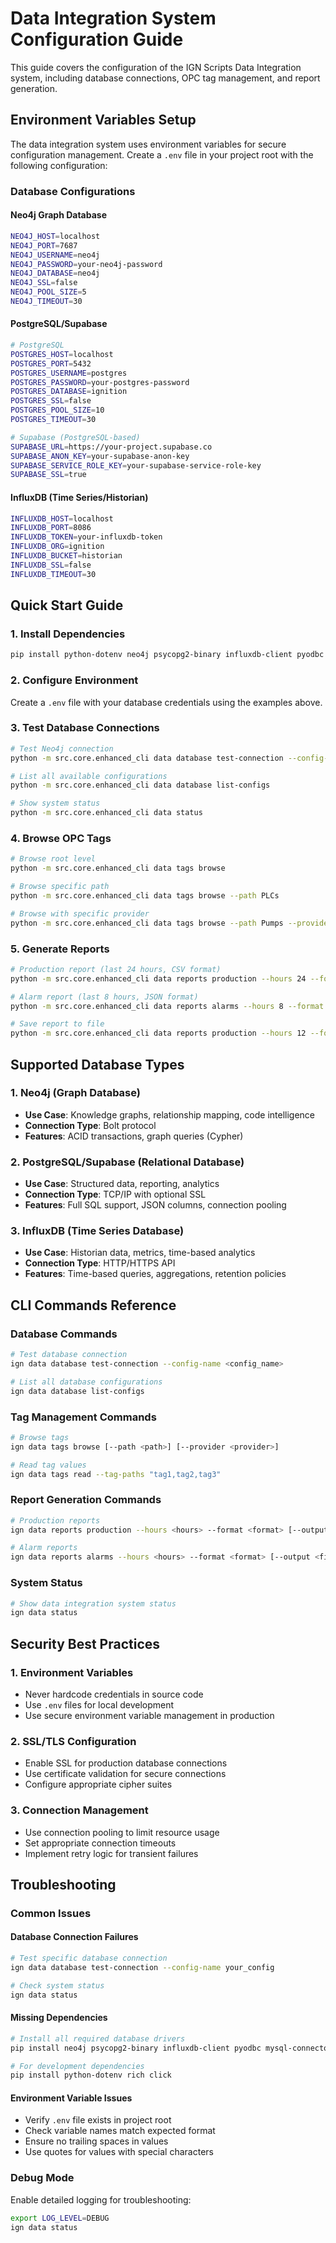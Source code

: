 # Data Integration System Configuration Guide

This guide covers the configuration of the IGN Scripts Data Integration system, including database connections, OPC tag management, and report generation.

## Environment Variables Setup

The data integration system uses environment variables for secure configuration management. Create a `.env` file in your project root with the following configuration:

### Database Configurations

#### Neo4j Graph Database
```bash
NEO4J_HOST=localhost
NEO4J_PORT=7687
NEO4J_USERNAME=neo4j
NEO4J_PASSWORD=your-neo4j-password
NEO4J_DATABASE=neo4j
NEO4J_SSL=false
NEO4J_POOL_SIZE=5
NEO4J_TIMEOUT=30
```

#### PostgreSQL/Supabase
```bash
# PostgreSQL
POSTGRES_HOST=localhost
POSTGRES_PORT=5432
POSTGRES_USERNAME=postgres
POSTGRES_PASSWORD=your-postgres-password
POSTGRES_DATABASE=ignition
POSTGRES_SSL=false
POSTGRES_POOL_SIZE=10
POSTGRES_TIMEOUT=30

# Supabase (PostgreSQL-based)
SUPABASE_URL=https://your-project.supabase.co
SUPABASE_ANON_KEY=your-supabase-anon-key
SUPABASE_SERVICE_ROLE_KEY=your-supabase-service-role-key
SUPABASE_SSL=true
```

#### InfluxDB (Time Series/Historian)
```bash
INFLUXDB_HOST=localhost
INFLUXDB_PORT=8086
INFLUXDB_TOKEN=your-influxdb-token
INFLUXDB_ORG=ignition
INFLUXDB_BUCKET=historian
INFLUXDB_SSL=false
INFLUXDB_TIMEOUT=30
```

## Quick Start Guide

### 1. Install Dependencies
```bash
pip install python-dotenv neo4j psycopg2-binary influxdb-client pyodbc mysql-connector-python
```

### 2. Configure Environment
Create a `.env` file with your database credentials using the examples above.

### 3. Test Database Connections
```bash
# Test Neo4j connection
python -m src.core.enhanced_cli data database test-connection --config-name neo4j_default

# List all available configurations
python -m src.core.enhanced_cli data database list-configs

# Show system status
python -m src.core.enhanced_cli data status
```

### 4. Browse OPC Tags
```bash
# Browse root level
python -m src.core.enhanced_cli data tags browse

# Browse specific path
python -m src.core.enhanced_cli data tags browse --path PLCs

# Browse with specific provider
python -m src.core.enhanced_cli data tags browse --path Pumps --provider production
```

### 5. Generate Reports
```bash
# Production report (last 24 hours, CSV format)
python -m src.core.enhanced_cli data reports production --hours 24 --format csv

# Alarm report (last 8 hours, JSON format)
python -m src.core.enhanced_cli data reports alarms --hours 8 --format json

# Save report to file
python -m src.core.enhanced_cli data reports production --hours 12 --format csv --output production_report.csv
```

## Supported Database Types

### 1. Neo4j (Graph Database)
- **Use Case**: Knowledge graphs, relationship mapping, code intelligence
- **Connection Type**: Bolt protocol
- **Features**: ACID transactions, graph queries (Cypher)

### 2. PostgreSQL/Supabase (Relational Database)
- **Use Case**: Structured data, reporting, analytics
- **Connection Type**: TCP/IP with optional SSL
- **Features**: Full SQL support, JSON columns, connection pooling

### 3. InfluxDB (Time Series Database)
- **Use Case**: Historian data, metrics, time-based analytics
- **Connection Type**: HTTP/HTTPS API
- **Features**: Time-based queries, aggregations, retention policies

## CLI Commands Reference

### Database Commands
```bash
# Test database connection
ign data database test-connection --config-name <config_name>

# List all database configurations
ign data database list-configs
```

### Tag Management Commands
```bash
# Browse tags
ign data tags browse [--path <path>] [--provider <provider>]

# Read tag values
ign data tags read --tag-paths "tag1,tag2,tag3"
```

### Report Generation Commands
```bash
# Production reports
ign data reports production --hours <hours> --format <format> [--output <file>]

# Alarm reports
ign data reports alarms --hours <hours> --format <format> [--output <file>]
```

### System Status
```bash
# Show data integration system status
ign data status
```

## Security Best Practices

### 1. Environment Variables
- Never hardcode credentials in source code
- Use `.env` files for local development
- Use secure environment variable management in production

### 2. SSL/TLS Configuration
- Enable SSL for production database connections
- Use certificate validation for secure connections
- Configure appropriate cipher suites

### 3. Connection Management
- Use connection pooling to limit resource usage
- Set appropriate connection timeouts
- Implement retry logic for transient failures

## Troubleshooting

### Common Issues

#### Database Connection Failures
```bash
# Test specific database connection
ign data database test-connection --config-name your_config

# Check system status
ign data status
```

#### Missing Dependencies
```bash
# Install all required database drivers
pip install neo4j psycopg2-binary influxdb-client pyodbc mysql-connector-python

# For development dependencies
pip install python-dotenv rich click
```

#### Environment Variable Issues
- Verify `.env` file exists in project root
- Check variable names match expected format
- Ensure no trailing spaces in values
- Use quotes for values with special characters

### Debug Mode
Enable detailed logging for troubleshooting:
```bash
export LOG_LEVEL=DEBUG
ign data status
```
